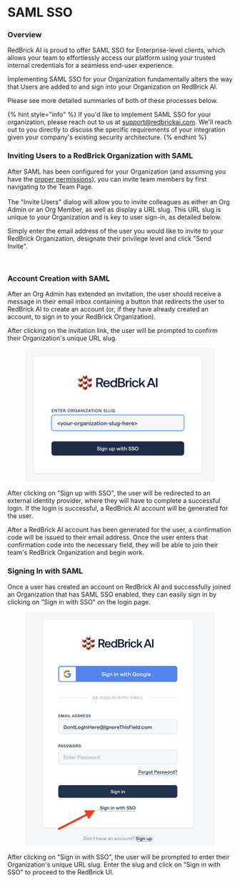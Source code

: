# SAML SSO

### Overview&#x20;

RedBrick AI is proud to offer SAML SSO for Enterprise-level clients, which allows your team to effortlessly access our platform using your trusted internal credentials for a seamless end-user experience.

Implementing SAML SSO for your Organization fundamentally alters the way that Users are added to and sign into your Organization on RedBrick AI.

Please see more detailed summaries of both of these processes below.

{% hint style="info" %}
If you'd like to implement SAML SSO for your organization, please reach out to us at support@redbrickai.com. We'll reach out to you directly to discuss the specific requirements of your integration given your company's existing security architecture.
{% endhint %}

### Inviting Users to a RedBrick Organization with SAML

After SAML has been configured for your Organization (and assuming you have the [proper permissions](../what-is-an-organization.md#organization-level-roles)), you can invite team members by first navigating to the Team Page.\
\
The "Invite Users" dialog will allow you to invite colleagues as either an Org Admin or an Org Member, as well as display a URL slug. This URL slug is unique to your Organization and is key to user sign-in, as detailed below.&#x20;

Simply enter the email address of the user you would like to invite to your RedBrick Organization, designate their privilege level and click "Send Invite".

<figure><img src="../../.gitbook/assets/invite-users-with-SAML.gif" alt=""><figcaption></figcaption></figure>

### Account Creation with SAML

After an Org Admin has extended an invitation, the user should receive a message in their email inbox containing a button that redirects the user to RedBrick AI to create an account (or, if they have already created an account, to sign in to your RedBrick Organization).

After clicking on the invitation link, the user will be prompted to confirm their Organization's unique URL slug.

<figure><img src="../../.gitbook/assets/Screenshot 2023-08-04 at 1.01.29 PM.png" alt=""><figcaption></figcaption></figure>

After clicking on "Sign up with SSO", the user will be redirected to an external identity provider, where they will have to complete a successful login. If the login is successful, a RedBrick AI account will be generated for the user.

After a RedBrick AI account has been generated for the user, a confirmation code will be issued to their email address. Once the user enters that confirmation code into the necessary field, they will be able to join their team's RedBrick Organization and begin work.

### Signing In with SAML

Once a user has created an account on RedBrick AI and successfully joined an Organization that has SAML SSO enabled, they can easily sign in by clicking on "Sign in with SSO" on the login page.

<figure><img src="../../.gitbook/assets/Screenshot 2023-08-04 at 3.22.28 PM.png" alt=""><figcaption></figcaption></figure>

After clicking on "Sign in with SSO", the user will be prompted to enter their Organization's unique URL slug. Enter the slug and click on "Sign in with SSO" to proceed to the RedBrick UI.

